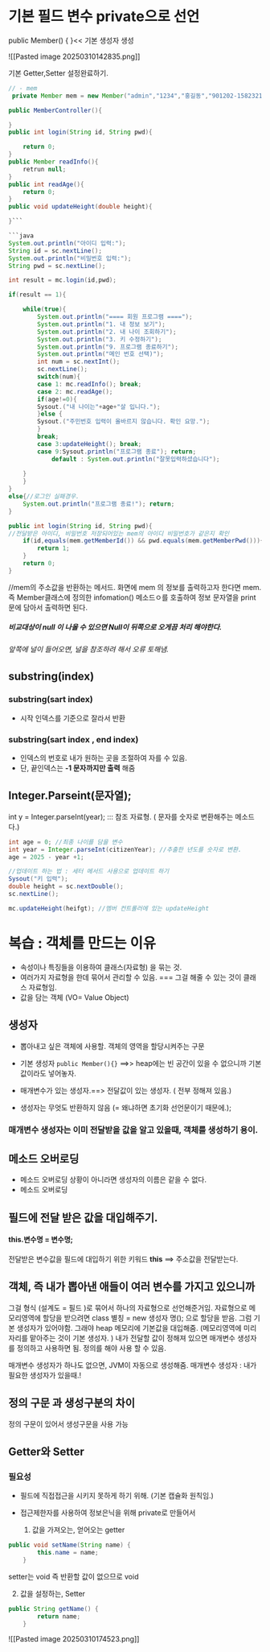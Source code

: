 # 기본 필드 변수 private으로 선언

public Member() { }<< 기본 생성자 생성

![[Pasted image 20250310142835.png]]

기본 Getter,Setter 설정완료하기.


```java - controller
// - mem
 private Member mem = new Member("admin","1234","홍길동","901202-1582321",163.0);

public MemberController(){

}
public int login(String id, String pwd){

	return 0;
}
public Member readInfo(){
	retrun null;
}
public int readAge(){
	return 0;
}
public void updateHeight(double height){

}```

```java
System.out.println("아이디 입력:");
String id = sc.nextLine();
System.out.println("비밀번호 입력:");
String pwd = sc.nextLine();

int result = mc.login(id,pwd);

if(result == 1){

	while(true){
		System.out.println("==== 회원 프로그램 ====");
		System.out.println("1. 내 정보 보기");
		System.out.println("2. 내 나이 조회하기");
		System.out.println("3. 키 수정하기");
		System.out.println("9. 프로그램 종료하기");
		System.out.println("메인 번호 선택)");
		int num = sc.nextInt();
		sc.nextLine();
		switch(num){
		case 1: mc.readInfo(); break;
		case 2: mc.readAge(); 
		if(age!=0){
		Sysout.("내 나이는"+age+"살 입니다.");
		}else {
		Sysout.("주민번호 입력이 올바르지 않습니다. 확인 요망.");
		}
		break;
		case 3:updateHeight(); break;
		case 9:Sysout.println("프로그램 종료"); return;
			default : System.out.println("잘못입력하셨습니다");
	
	}
	}
}
else{//로그인 실패경우.
	System.out.println("프로그램 종료!"); return;
}
```

```java
public int login(String id, String pwd){
//전달받은 아이디, 비밀번호 저장되어있는 mem의 아이디 비밀번호가 같은지 확인
	if(id,equals(mem.getMemberId()) && pwd.equals(mem.getMemberPwd())){
		return 1;
	}
	return 0;
}
```

//mem의 주소값을 반환하는 메서드.
화면에 mem 의 정보를 출력하고자 한다면
mem. 즉 Member클래스에 정의한 infomation() 메소드ㅇ를 호출하여 
정보 문자열을 print문에 담아서 출력하면 된다.

##### 비교대상이 null 이 나올 수 있으면 Null이 뒤쪽으로 오게끔 처리 해야한다.
###### 앞쪽에 널이 들어오면, 널을 참조하려 해서 오류 토해냄.



## substring(index)
### substring(sart index)
-  시작 인덱스를 기준으로 잘라서 반환
### substring(sart index , end index)
- 인덱스의 번호로 내가 원하는 곳을 조절하여 자를 수 있음.
- 단, 끝인덱스는 __-1 문자까지만 출력__ 해줌


## Integer.Parseint(문자열);
int y = Integer.parseInt(year); ::: 참조 자료형. ( 문자를 숫자로 변환해주는 메소드다.)

```java
int age = 0; //최종 나이를 담을 변수
int year = Integer.parseInt(citizenYear); //추출한 년도를 숫자로 변환.
age = 2025 - year +1;
```



```java
//업데이트 하는 법 : 세터 메서드 사용으로 업데이트 하기
Sysout("키 입력");
double height = sc.nextDouble();
sc.nextLine();

mc.updateHeight(heifgt); //멤버 컨트롤러에 있는 updateHeight
```


# 복습 : 객체를 만드는 이유
- 속성이나 특징들을 이용하여 클래스(자료형) 을 묶는 것. 
- 여러가지 자료형을 한데 묶어서 관리할 수 있음. === 그걸 해줄 수 있는 것이 클래스 자료형임.
- 값을 담는 객체 (VO= Value Object)
## 생성자
- 뽑아내고 싶은 객체에 사용할. 객체의 영역을 할당시켜주는 구문 
- 기본 생성자 `public Member(){}` ==>> heap에는 빈 공간이 있을 수 없으니까 기본값이라도 넣어놓자.

- 매개변수가 있는 생성자.==> 
  전달값이 있는 생성자. ( 전부 정해져 있음.)

- 생성자는 무엇도 반환하지 않음 (= 왜냐하면 초기화 선언문이기 때문에.);

### 매개변수 생성자는 이미 전달받을 값을 알고 있을때, 객체를 생성하기 용이.

## 메소드 오버로딩 
- 메소드 오버로딩 상황이 아니라면 생성자의 이름은 같을 수 없다. 
- 메소드 오버로딩 

## 필드에 전달 받은 값을 대입해주기.
#### this.변수명 = 변수명;
전달받은 변수값을 필드에 대입하기 위한 키워드 **this**
==> 주소값을 전달받는다.


## 객체, 즉 내가 뽑아낸 애들이 여러 변수를 가지고 있으니까
그걸 형식 (설계도 = 필드 )로 묶어서 하나의 자료형으로 선언해준거임.
자료형으로 메모리영역에 할당을 받으려면 
class 별칭 = new 생성자 명();  으로 할당을 받음.
그럼 기본 생성자가 있어야함. 그래야 heap 메모리에 기본값을 대입해줌. (메모리영역에 미리 자리를 맡아주는 것이 기본 생성자. )
내가 전달할 값이 정해져 있으면 매개변수 생성자를 정의하고 사용하면 됨.
정의를 해야 사용 할 수 있음.

매개변수 생성자가 하나도 없으면, JVM이 자동으로 생성해줌.
매개변수 생성자 : 내가 필요한 생성자가 있을때.! 

## 정의 구문 과 생성구분의 차이
정의 구문이 있어서 생성구문을 사용 가능

## Getter와 Setter
### 필요성
- 필드에 직접접근을 시키지 못하게 하기 위해. (기본 캡슐화 원칙임.)
- 접근제한자를 사용하여 정보은닉을 위해 private로 만들어서 
  
  
  1.  값을 가져오는, 얻어오는 getter
```java
public void setName(String name) {
		this.name = name;
	}
```
setter는 void 즉 반환할 값이 없으므로 void 

2. 값을 설정하는, Setter 
```java
public String getName() {
		return name;
	}
```
![[Pasted image 20250310174523.png]]